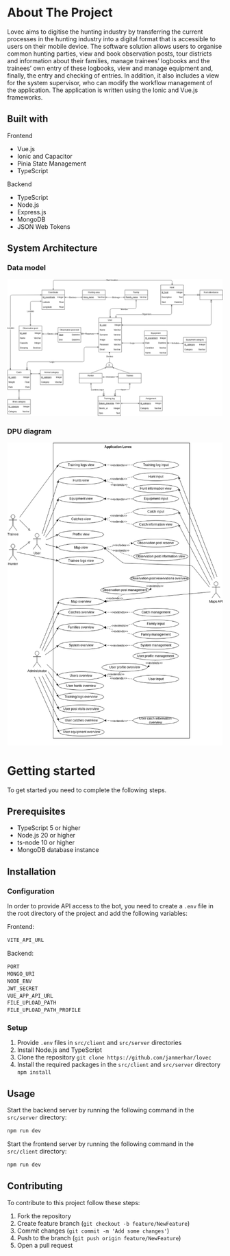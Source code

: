 # About The Project

Lovec aims to digitise the hunting industry by transferring the current processes in the hunting industry into a digital format that is accessible to users on their mobile device. The software solution allows users to organise common hunting parties, view and book observation posts, tour districts and information about their families, manage trainees’ logbooks and the trainees’ own entry of these logbooks, view and manage equipment and, finally, the entry and checking of entries. In addition, it also includes a view for the system supervisor, who can modify the workflow management of the application. The application is written using the Ionic and Vue.js frameworks.

## Built with

Frontend

- Vue.js
- Ionic and Capacitor
- Pinia State Management
- TypeScript

Backend

- TypeScript
- Node.js
- Express.js
- MongoDB
- JSON Web Tokens

## System Architecture

### Data model

![Conceptual data model](./docs/md/ER-diagram-en.png?raw=true "Conceptual data model")

### DPU diagram

![DPU diagram](./docs/md/dpu-en.png?raw=true "DPU diagram")

# Getting started

To get started you need to complete the following steps.

## Prerequisites

- TypeScript 5 or higher
- Node.js 20 or higher
- ts-node 10 or higher
- MongoDB database instance

## Installation

### Configuration

In order to provide API access to the bot, you need to create a `.env` file in the root directory of the project and add the following variables:

Frontend:

```bash
VITE_API_URL
```

Backend:

```bash
PORT
MONGO_URI
NODE_ENV
JWT_SECRET
VUE_APP_API_URL
FILE_UPLOAD_PATH
FILE_UPLOAD_PATH_PROFILE
```

### Setup

1. Provide `.env` files in `src/client` and `src/server` directories
2. Install Node.js and TypeScript
3. Clone the repository
   `git clone https://github.com/janmerhar/lovec`
4. Install the required packages in the `src/client` and `src/server` directory
   `npm install`

## Usage

Start the backend server by running the following command in the `src/server` directory:

```bash
npm run dev
```

Start the frontend server by running the following command in the `src/client` directory:

```bash
npm run dev
```

## Contributing

To contribute to this project follow these steps:

1. Fork the repository
2. Create feature branch (`git checkout -b feature/NewFeature`)
3. Commit changes (`git commit -m 'Add some changes'`)
4. Push to the branch (`git push origin feature/NewFeature`)
5. Open a pull request
